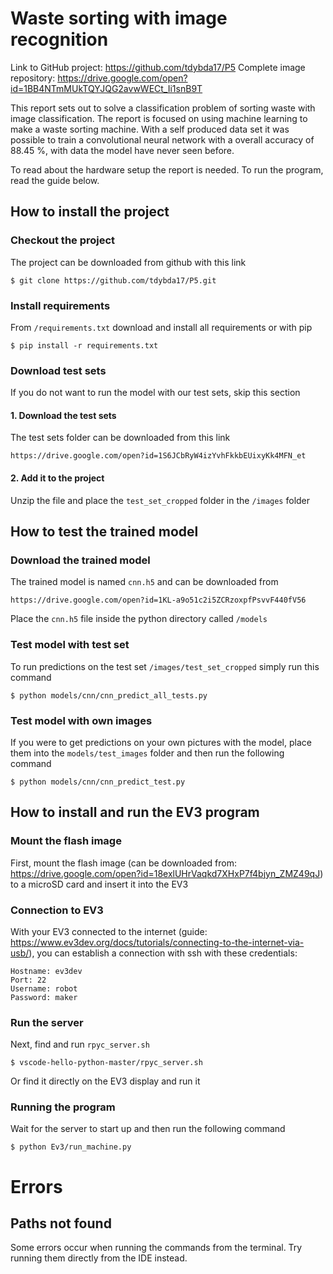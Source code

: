 # Waste sorting with image recognition
Link to GitHub project: https://github.com/tdybda17/P5
Complete image repository: https://drive.google.com/open?id=1BB4NTmMUkTQYJQG2avwWECt_Ii1snB9T

This report sets out to solve a classification problem of sorting waste with image classification. 
The report is focused on using machine learning to make a waste sorting machine. With a self produced 
data set it was possible to train a convolutional neural network with a overall accuracy of 
88.45 %, with data the model have never seen before.

To read about the hardware setup the report is needed. To run the program, read the guide below.

## How to install the project

### Checkout the project
The project can be downloaded from github with this link

    $ git clone https://github.com/tdybda17/P5.git
    
### Install requirements
From `/requirements.txt` download and install all requirements or with pip

    $ pip install -r requirements.txt
    
    
### Download test sets
If you do not want to run the model with our test sets, skip this section

#### 1. Download the test sets
The test sets folder can be downloaded from this link

    https://drive.google.com/open?id=1S6JCbRyW4izYvhFkkbEUixyKk4MFN_et

#### 2. Add it to the project
Unzip the file and place the `test_set_cropped` folder in the `/images` folder

## How to test the trained model

### Download the trained model
The trained model is named `cnn.h5` and can be downloaded from

    https://drive.google.com/open?id=1KL-a9o51c2i5ZCRzoxpfPsvvF440fV56
    
Place the `cnn.h5` file inside the python directory called `/models`

### Test model with test set
To run predictions on the test set `/images/test_set_cropped` simply run this command

    $ python models/cnn/cnn_predict_all_tests.py
    
### Test model with own images
If you were to get predictions on your own pictures with the model, place them into the `models/test_images` 
folder and then run the following command

    $ python models/cnn/cnn_predict_test.py
    
## How to install and run the EV3 program
### Mount the flash image
First, mount the flash image (can be downloaded from: https://drive.google.com/open?id=18exlUHrVaqkd7XHxP7f4bjyn_ZMZ49qJ)
to a microSD card and insert it into the EV3

### Connection to EV3
With your EV3 connected to the internet 
(guide: https://www.ev3dev.org/docs/tutorials/connecting-to-the-internet-via-usb/), you can establish a 
connection with ssh with these credentials:

    Hostname: ev3dev
    Port: 22
    Username: robot
    Password: maker

### Run the server
Next, find and run `rpyc_server.sh`

    $ vscode-hello-python-master/rpyc_server.sh
    
Or find it directly on the EV3 display and run it


### Running the program
Wait for the server to start up and then run the following command

    $ python Ev3/run_machine.py


# Errors
## Paths not found
Some errors occur when running the commands from the terminal. Try running them directly from the IDE instead.
